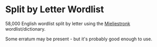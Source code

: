 # Split by Letter Wordlist
58,000 English wordlist split by letter using the [Mieliestronk](http://www.mieliestronk.com/wordlist.html) wordlist/dictionary.

Some erratum may be present - but it's probably good enough to use.

